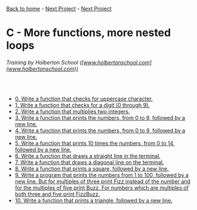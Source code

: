 [Back to home](/README.md) - [Next Project](/argc_argv/README.md) - [Next Project](/hello_world/README.md)

# C - More functions, more nested loops
###### Training by Holberton School ([www.holbertonschool.com](www.holbertonschool.com))
&nbsp;
- [0. Write a function that checks for uppercase character.](0-isupper.c)
- [1. Write a function that checks for a digit (0 through 9).](1-isdigit.c)
- [2. Write a function that multiplies two integers.](2-mul.c)
- [3. Write a function that prints the numbers, from 0 to 9, followed by a new line.](3-print_numbers.c)
- [4. Write a function that prints the numbers, from 0 to 9, followed by a new line.](4-print_most_numbers.c)
- [5. Write a function that prints 10 times the numbers, from 0 to 14, followed by a new line.](5-more_numbers.c)
- [6. Write a function that draws a straight line in the terminal.](6-print_line.c)
- [7. Write a function that draws a diagonal line on the terminal.](7-print_diagonal.c)
- [8. Write a function that prints a square, followed by a new line.](8-print_square.c)
- [9. Write a program that prints the numbers from 1 to 100, followed by a new line. But for multiples of three print Fizz instead of the number and for the multiples of five print Buzz. For numbers which are multiples of both three and five print FizzBuzz.](9-fizz_buzz.c)
- [10. Write a function that prints a triangle, followed by a new line.](10-print_triangle.c)
